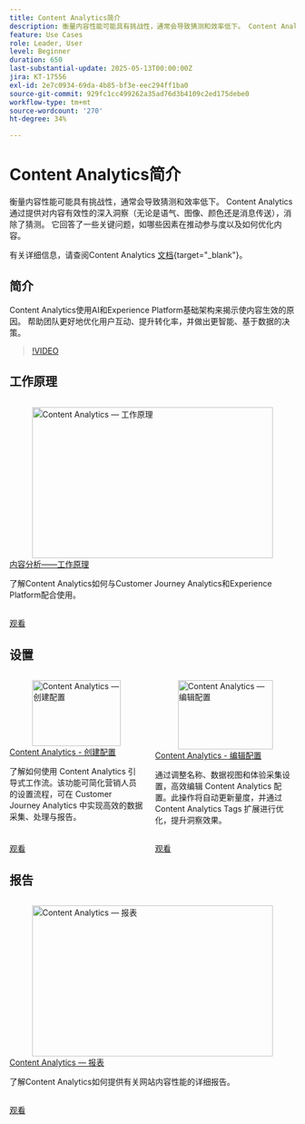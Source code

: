 ```yaml
---
title: Content Analytics简介
description: 衡量内容性能可能具有挑战性，通常会导致猜测和效率低下。 Content Analytics通过提供对内容有效性的深入洞察，消除了猜测成分。
feature: Use Cases
role: Leader, User
level: Beginner
duration: 650
last-substantial-update: 2025-05-13T00:00:00Z
jira: KT-17556
exl-id: 2e7c0934-69da-4b85-bf3e-eec294ff1ba0
source-git-commit: 929fc1cc499262a35ad76d3b4109c2ed175debe0
workflow-type: tm+mt
source-wordcount: '270'
ht-degree: 34%

---
```


# Content Analytics简介

衡量内容性能可能具有挑战性，通常会导致猜测和效率低下。 Content Analytics通过提供对内容有效性的深入洞察（无论是语气、图像、颜色还是消息传送），消除了猜测。 它回答了一些关键问题，如哪些因素在推动参与度以及如何优化内容。

有关详细信息，请查阅Content Analytics [文档](https://experienceleague.adobe.com/zh-hans/docs/analytics-platform/using/content-analytics/content-analytics){target="_blank"}。

## 简介

Content Analytics使用AI和Experience Platform基础架构来揭示使内容生效的原因。 帮助团队更好地优化用户互动、提升转化率，并做出更智能、基于数据的决策。

>[!VIDEO](https://video.tv.adobe.com/v/3457310/?learn=on&enablevpops)


## 工作原理

<!-- CARDS
{cta=Watch}
* how-it-works.md
-->
<!-- START CARDS HTML - DO NOT MODIFY BY HAND -->
<div class="columns">
    <div class="column is-half-tablet is-half-desktop is-one-third-widescreen" aria-label="Content Analytics - How it works">
        <div class="card" style="height: 100%; display: flex; flex-direction: column; height: 100%;">
            <div class="card-image">
                <figure class="image x-is-16by9">
                    <a href="how-it-works.md" title="Content Analytics — 工作原理" target="_blank" rel="referrer">
                        <img class="is-bordered-r-small" src="https://video.tv.adobe.com/v/3457423/?format=jpeg&nocache=1742338375674" alt="Content Analytics — 工作原理"
                             style="width: 100%; aspect-ratio: 16 / 9; object-fit: cover; overflow: hidden; display: block; margin: auto;">
                    </a>
                </figure>
            </div>
            <div class="card-content is-padded-small" style="display: flex; flex-direction: column; flex-grow: 1; justify-content: space-between;">
                <div class="top-card-content">
                    <p class="headline is-size-6 has-text-weight-bold">
                        <a href="how-it-works.md" target="_blank" rel="referrer" title="Content Analytics — 工作原理">内容分析——工作原理</a>
                    </p>
                    <p class="is-size-6">了解Content Analytics如何与Customer Journey Analytics和Experience Platform配合使用。</p>
                </div>
                <a href="how-it-works.md" target="_blank" rel="referrer" class="spectrum-Button spectrum-Button--outline spectrum-Button--primary spectrum-Button--sizeM" style="align-self: flex-start; margin-top: 1rem;">
                    <span class="spectrum-Button-label has-no-wrap has-text-weight-bold">观看</span>
                </a>
            </div>
        </div>
    </div>
</div>
<!-- END CARDS HTML - DO NOT MODIFY BY HAND -->

## 设置

<!-- CARDS
{cta=Watch}
* create-configuration.md
* edit-configuration.md

-->
<!-- START CARDS HTML - DO NOT MODIFY BY HAND -->
<div class="columns">
    <div class="column is-half-tablet is-half-desktop is-one-third-widescreen" aria-label="Content Analytics - Create configuration">
        <div class="card" style="height: 100%; display: flex; flex-direction: column; height: 100%;">
            <div class="card-image">
                <figure class="image x-is-16by9">
                    <a href="create-configuration.md" title="Content Analytics — 创建配置" target="_blank" rel="referrer">
                        <img class="is-bordered-r-small" src="https://video.tv.adobe.com/v/3458438/?format=jpeg&nocache=1742338375674" alt="Content Analytics — 创建配置"
                             style="width: 100%; aspect-ratio: 16 / 9; object-fit: cover; overflow: hidden; display: block; margin: auto;">
                    </a>
                </figure>
            </div>
            <div class="card-content is-padded-small" style="display: flex; flex-direction: column; flex-grow: 1; justify-content: space-between;">
                <div class="top-card-content">
                    <p class="headline is-size-6 has-text-weight-bold">
                        <a href="create-configuration.md" target="_blank" rel="referrer" title="Content Analytics — 创建配置">Content Analytics - 创建配置</a>
                    </p>
                    <p class="is-size-6">了解如何使用 Content Analytics 引导式工作流。该功能可简化营销人员的设置流程，可在 Customer Journey Analytics 中实现高效的数据采集、处理与报告。 </p>
                </div>
                <a href="create-configuration.md" target="_blank" rel="referrer" class="spectrum-Button spectrum-Button--outline spectrum-Button--primary spectrum-Button--sizeM" style="align-self: flex-start; margin-top: 1rem;">
                    <span class="spectrum-Button-label has-no-wrap has-text-weight-bold">观看</span>
                </a>
            </div>
        </div>
    </div>
    <div class="column is-half-tablet is-half-desktop is-one-third-widescreen" aria-label="Content Analytics - Edit configuration">
        <div class="card" style="height: 100%; display: flex; flex-direction: column; height: 100%;">
            <div class="card-image">
                <figure class="image x-is-16by9">
                    <a href="edit-configuration.md" title="Content Analytics — 编辑配置" target="_blank" rel="referrer">
                        <img class="is-bordered-r-small" src="https://video.tv.adobe.com/v/3458439/?format=jpeg&nocache=1742338375690" alt="Content Analytics — 编辑配置"
                             style="width: 100%; aspect-ratio: 16 / 9; object-fit: cover; overflow: hidden; display: block; margin: auto;">
                    </a>
                </figure>
            </div>
            <div class="card-content is-padded-small" style="display: flex; flex-direction: column; flex-grow: 1; justify-content: space-between;">
                <div class="top-card-content">
                    <p class="headline is-size-6 has-text-weight-bold">
                        <a href="edit-configuration.md" target="_blank" rel="referrer" title="Content Analytics — 编辑配置">Content Analytics - 编辑配置</a>
                    </p>
                    <p class="is-size-6">通过调整名称、数据视图和体验采集设置，高效编辑 Content Analytics 配置。此操作将自动更新量度，并通过 Content Analytics Tags 扩展进行优化，提升洞察效果。</p>
                </div>
                <a href="edit-configuration.md" target="_blank" rel="referrer" class="spectrum-Button spectrum-Button--outline spectrum-Button--primary spectrum-Button--sizeM" style="align-self: flex-start; margin-top: 1rem;">
                    <span class="spectrum-Button-label has-no-wrap has-text-weight-bold">观看</span>
                </a>
            </div>
        </div>
    </div>
</div>
<!-- END CARDS HTML - DO NOT MODIFY BY HAND -->

## 报告

<!-- CARDS
{cta=Watch}
* reporting.md
-->
<!-- START CARDS HTML - DO NOT MODIFY BY HAND -->
<div class="columns">
    <div class="column is-half-tablet is-half-desktop is-one-third-widescreen" aria-label="Content Analytics - Reporting">
        <div class="card" style="height: 100%; display: flex; flex-direction: column; height: 100%;">
            <div class="card-image">
                <figure class="image x-is-16by9">
                    <a href="reporting.md" title="Content Analytics — 报表" target="_blank" rel="referrer">
                        <img class="is-bordered-r-small" src="https://video.tv.adobe.com/v/3473037/?format=jpeg&nocache=1742338375674" alt="Content Analytics — 报表"
                             style="width: 100%; aspect-ratio: 16 / 9; object-fit: cover; overflow: hidden; display: block; margin: auto;">
                    </a>
                </figure>
            </div>
            <div class="card-content is-padded-small" style="display: flex; flex-direction: column; flex-grow: 1; justify-content: space-between;">
                <div class="top-card-content">
                    <p class="headline is-size-6 has-text-weight-bold">
                        <a href="reporting.md" target="_blank" rel="referrer" title="Content Analytics — 报表">Content Analytics — 报表</a>
                    </p>
                    <p class="is-size-6">了解Content Analytics如何提供有关网站内容性能的详细报告。</p>
                </div>
                <a href="reporting.md" target="_blank" rel="referrer" class="spectrum-Button spectrum-Button--outline spectrum-Button--primary spectrum-Button--sizeM" style="align-self: flex-start; margin-top: 1rem;">
                    <span class="spectrum-Button-label has-no-wrap has-text-weight-bold">观看</span>
                </a>
            </div>
        </div>
    </div>
</div>
<!-- END CARDS HTML - DO NOT MODIFY BY HAND -->